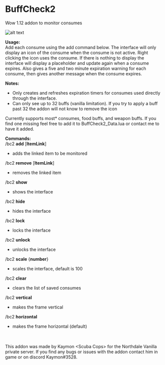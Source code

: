 # **BuffCheck2**
Wow 1.12 addon to monitor consumes

![alt text](https://i.imgur.com/hejONHO.png)

**Usage:**<br/>
Add each consume using the add command below. The interface will only display an icon of 
the consume when the consume is not active. Right clicking the icon uses the consume. 
If there is nothing to display the interface will display a placeholder and update again when a consume expires.
Also gives a five and two minute expiration warning for each consume, then gives another message when the consume expires.<br/>

**Notes:**
* Only creates and refreshes expiration timers for consumes used directly through the interface.
* Can only see up to 32 buffs (vanilla limitation). If you try to apply a buff past 32 the addon will not know to remove the icon

Currently supports most* consumes, food buffs, and weapon buffs. If you find one missing
feel free to add it to BuffCheck2_Data.lua or contact me to have it added.

**Commands:**<br/>
/bc2 **add** [**ItemLink**]
  - adds the linked item to be monitored

/bc2 **remove** [**ItemLink**]
  
  - removes the linked item

/bc2 **show**
  
  - shows the interface
  
/bc2 **hide**

   - hides the interface
   
/bc2 **lock**

   - locks the interface
   
/bc2 **unlock**

   - unlocks the interface
   
/bc2 **scale** {**number**}

   - scales the interface, default is 100

/bc2 **clear**

  - clears the list of saved consumes
  
/bc2 **vertical**

  - makes the frame vertical

/bc2 **horizontal**

  - makes the frame horizontal (default)
  
<br/>\
This addon was made by Kaymon \<Scuba Cops> for the Northdale Vanilla private server. If you find
any bugs or issues with the addon contact him in game or on discord Kaymon#3528.